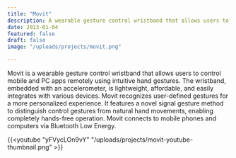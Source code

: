 ```yaml
---
title: "Movit"
description: A wearable gesture control wristband that allows users to control mobile and PC apps remotely using intuitive hand gestures. 
date: 2013-01-04
featured: false
draft: false
image: "/uploads/projects/movit.png"

---
```



Movit is a wearable gesture control wristband that allows users to control mobile and PC apps remotely using intuitive hand gestures. The wristband, embedded with an accelerometer, is lightweight, affordable, and easily integrates with various devices. Movit recognizes user-defined gestures for a more personalized experience. It features a novel signal gesture method to distinguish control gestures from natural hand movements, enabling completely hands-free operation. Movit connects to mobile phones and computers via Bluetooth Low Energy.


{{<youtube "yFVycLOn9vY" "/uploads/projects/movit-youtube-thumbnail.png" >}}